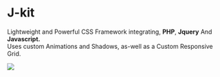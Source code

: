 # J-kit
<p> Lightweight and Powerful CSS Framework integrating, <b>PHP</b>, <b>Jquery</b> And <b>Javascript.</b></br>
Uses custom Animations and Shadows, as-well as a Custom Responsive Grid.
</p>
<!--
<a href="https://codeclimate.com/github/Jake7500/Jakekit.css/coverage"><img src="https://codeclimate.com/github/Jake7500/Jakekit.css/badges/coverage.svg" /></a>
-->
<a href="https://codeclimate.com/github/Jake7500/Jakekit.css"><img src="https://codeclimate.com/github/Jake7500/Jakekit.css/badges/issue_count.svg" /></a>








<!--
Usage:
- CDN (https://cdn.jakekitcss.com)
- Source Files (https://github.com/Jake7500/Jakekit.css)

> Development Log <a href="https://github.com/Jake7500/Jakekit.css/blob/master/Development%20Log.txt">here</a>
</br>
> Wiki <a href="https://github.com/Jake7500/Jakekit.css/wiki">here</a>
</br>
> Issue's  <a href="https://github.com/Jake7500/Jakekit.css/issues">here</a>
-->
